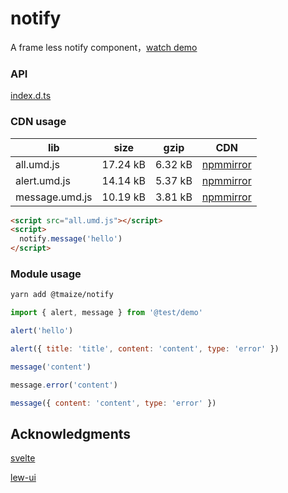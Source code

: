 # notify

A frame less notify component，[watch demo](https://tmaize.github.io/notify/)

### API

[index.d.ts](https://github.com/TMaize/notify/blob/master/src/lib/index.d.ts)

### CDN usage

| lib            | size     | gzip    | CDN                                                                                        |
| -------------- | -------- | ------- | ------------------------------------------------------------------------------------------ |
| all.umd.js     | 17.24 kB | 6.32 kB | [npmmirror](https://registry.npmmirror.com/@tmaize/notify/0.1.0/files/dist/all.umd.js)     |
| alert.umd.js   | 14.14 kB | 5.37 kB | [npmmirror](https://registry.npmmirror.com/@tmaize/notify/0.1.0/files/dist/alert.umd.js)   |
| message.umd.js | 10.19 kB | 3.81 kB | [npmmirror](https://registry.npmmirror.com/@tmaize/notify/0.1.0/files/dist/message.umd.js) |

```html
<script src="all.umd.js"></script>
<script>
  notify.message('hello')
</script>
```

### Module usage

```bash
yarn add @tmaize/notify
```

```js
import { alert, message } from '@test/demo'

alert('hello')

alert({ title: 'title', content: 'content', type: 'error' })

message('content')

message.error('content')

message({ content: 'content', type: 'error' })
```

## Acknowledgments

[svelte](https://svelte.dev/)

[lew-ui](https://github.com/lewkamtao/lew-ui/blob/main/packages/directives/message/styles/index.scss)
